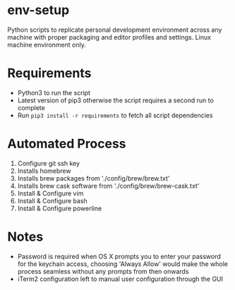 # env-setup

Python scripts to replicate personal development environment across any machine with proper packaging and editor profiles and settings. Linux machine environment only.

# Requirements
- Python3 to run the script
- Latest version of pip3 otherwise the script requires a second run to complete
- Run `pip3 install -r requirements` to fetch all script dependencies

# Automated Process
1. Configure git ssh key
2. Installs homebrew 
3. Installs brew packages from './config/brew/brew.txt'
4. Installs brew cask software from './config/brew/brew-cask.txt'
5. Install & Configure vim
6. Install & Configure bash
7. Install & Configure powerline

# Notes
- Password is required when OS X prompts you to enter your password for the keychain access, choosing 'Always Allow' would make the whole process seamless without any prompts from then onwards
- iTerm2 configuration left to manual user configuration through the GUI
